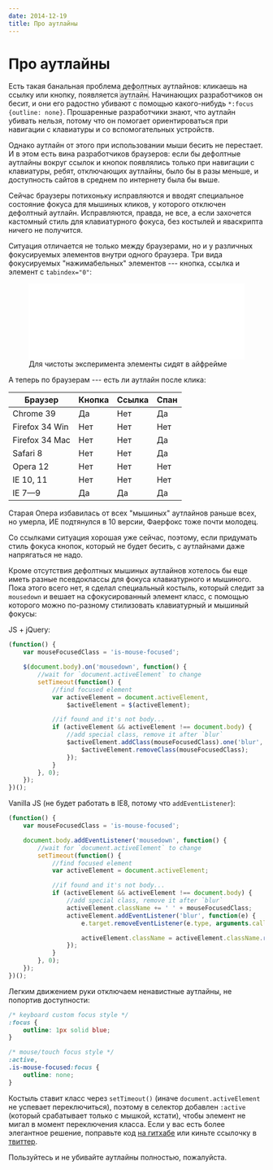 ```yaml
---
date: 2014-12-19
title: Про аутлайны
---
```


<script>
    document.addEventListener('ready', () => {
        const focusedElement = document.querySelector(':focus');
        const testElement = document.createElement('span');
        testElement.setAttribute('tabindex', '0');
        Object.assign(testElement.style, {
            position: 'absolute',
            left: 0,
            top: document.body.scrollTop + 'px',
            opacity: 0
        });
        document.body.appendChild(testElement);
        testElement.focus();
        const outlineStyle = testElement.style.outline;
        const demoElement = document.querySelector('.js-outline-demo');

        if (
            outlineStyle &&
            testElement.css('outline-style') !== 'none'
        ) {
            demoElement.style.outline = outlineStyle;
        }

        testElement.blur();
        testElement.remove();
        focusedElement.focus();
    });
</script>

<style>
.outline-demo {
    outline: 1px dotted #666;
}
</style>

# Про аутлайны

Есть такая банальная проблема дефолтных аутлайнов: кликаешь на ссылку или кнопку, появляется <span class="outline-demo js-outline-demo">аутлайн</span>. Начинающих разработчиков он бесит, и они его радостно убивают с помощью какого-нибудь `*:focus {outline: none}`. Прошаренные разработчики знают, что аутлайн убивать нельзя, потому что он помогает ориентироваться при навигации с клавиатуры и со вспомогательных устройств.

Однако аутлайн от этого при использовании мыши бесить не перестает. И в этом есть вина разработчиков браузеров: если бы дефолтные аутлайны вокруг ссылок и кнопок появлялись только при навигации с клавиатуры, ребят, отключающих аутлайны, было бы в разы меньше, и доступность сайтов в среднем по интернету была бы выше.

Сейчас браузеры потихоньку исправляются и вводят специальное состояние фокуса для мышиных кликов, у которого отключен дефолтный аутлайн. Исправляются, правда, не все, а если захочется кастомный стиль для клавиатурного фокуса, без костылей и яваскрипта ничего не получится.

Ситуация отличается не только между браузерами, но и у различных фокусируемых элементов внутри одного браузера. Три вида фокусируемых "нажимабельных" элементов --- кнопка, ссылка и элемент с `tabindex="0"`:

<figure>
    <iframe class="demo-frame js-demo-frame" width="100%" src="/demos/outline-demo.htm" frameborder="0"></iframe>
    <figcaption>
        Для чистоты эксперимента элементы сидят в айфрейме
    </figcaption>
</figure>

А теперь по браузерам --- есть ли аутлайн после клика:

<div class="table-holder">
    <table>
        <thead>
            <tr>
                <th>Браузер</th>
                <th>Кнопка</th>
                <th>Ссылка</th>
                <th>Спан</th>
            </tr>
        </thead>
        <tbody>
            <tr>
                <td>Chrome 39</td>
                <td class="false">Да</td>
                <td class="true">Нет</td>
                <td class="false">Да</td>
            </tr>
            <tr>
                <td>Firefox 34 Win </td>
                <td class="true">Нет</td>
                <td class="true">Нет</td>
                <td class="true">Нет</td>
            </tr>
            <tr>
                <td>Firefox 34 Mac </td>
                <td class="true">Нет</td>
                <td class="true">Нет</td>
                <td class="false">Да</td>
            </tr>
            <tr>
                <td>Safari 8</td>
                <td class="true">Нет</td>
                <td class="true">Нет</td>
                <td class="false">Да</td>
            </tr>
            <tr>
                <td>Opera 12</td>
                <td class="true">Нет</td>
                <td class="true">Нет</td>
                <td class="true">Нет</td>
            </tr>
            <tr>
                <td>IE 10, 11</td>
                <td class="true">Нет</td>
                <td class="true">Нет</td>
                <td class="true">Нет</td>
            </tr>
            <tr>
                <td>IE 7—9</td>
                <td class="false">Да</td>
                <td class="false">Да</td>
                <td class="false">Да</td>
            </tr>
        </tbody>
    </table>
</div>

Старая Опера избавилась от всех "мышиных" аутлайнов раньше всех, но умерла, ИЕ подтянулся в 10 версии, Фаерфокс тоже почти молодец.

Со ссылками ситуация хорошая уже сейчас, поэтому, если придумать стиль фокуса кнопок, который не будет бесить, с аутлайнами даже напрягаться не надо.

Кроме отсутствия дефолтных мышиных аутлайнов хотелось бы еще иметь разные псевдоклассы для фокуса клавиатурного и мышиного. Пока этого всего нет, я сделал специальный костыль, который следит за `mousedown` и вешает на сфокусированный элемент класс, с помощью которого можно по-разному стилизовать клавиатурный и мышиный фокусы:

JS + jQuery:

```js
(function() {
    var mouseFocusedClass = 'is-mouse-focused';

    $(document.body).on('mousedown', function() {
        //wait for `document.activeElement` to change
        setTimeout(function() {
            //find focused element
            var activeElement = document.activeElement,
                $activeElement = $(activeElement);

            //if found and it's not body...
            if (activeElement && activeElement !== document.body) {
                //add special class, remove it after `blur`
                $activeElement.addClass(mouseFocusedClass).one('blur', function() {
                    $activeElement.removeClass(mouseFocusedClass);
                });
            }
        }, 0);
    });
})();
```

Vanilla JS (не будет работать в IE8, потому что `addEventListener`):

```js
(function() {
    var mouseFocusedClass = 'is-mouse-focused';

    document.body.addEventListener('mousedown', function() {
        //wait for `document.activeElement` to change
        setTimeout(function() {
            //find focused element
            var activeElement = document.activeElement;

            //if found and it's not body...
            if (activeElement && activeElement !== document.body) {
                //add special class, remove it after `blur`
                activeElement.className += ' ' + mouseFocusedClass;
                activeElement.addEventListener('blur', function(e) {
                    e.target.removeEventListener(e.type, arguments.callee);

                    activeElement.className = activeElement.className.replace(new RegExp('(\\s+|^)'+mouseFocusedClass+'(\\s+|$)', 'g'), ' ').replace(/^\s+|\s+$/g, '');
                });
            }
        }, 0);
    });
})();
```

Легким движением руки отключаем ненавистные аутлайны, не попортив доступности:

```css
/* keyboard custom focus style */
:focus {
    outline: 1px solid blue;
}

/* mouse/touch focus style */
:active,
.is-mouse-focused:focus {
    outline: none;
}
```

Костыль ставит класс через `setTimeout()` (иначе `document.activeElement` не успевает переключиться), поэтому в селектор добавлен `:active` (который срабатывает только с мышкой, кстати), чтобы элемент не мигал в момент переключения класса. Если у вас есть более элегантное решение, поправьте код [на гитхабе](https://github.com/wilddeer/focus-fix) или киньте ссылочку в [твиттер](https://twitter.com/sweatyhooker).

Пользуйтесь и не убивайте аутлайны полностью, пожалуйста.

